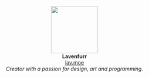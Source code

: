 <p align="center">
  <br>
  <img src="https://pbs.twimg.com/profile_images/1378656806906556416/VvNqhmHj.png" width=128>
  <br>  
  <b>Lavenfurr</b>
  <br>
  <a href="https://lav.moe">lav.moe</a>
  <br>
  <i>Creator with a passion for design, art and programming.</i>
</p>
